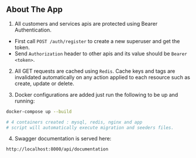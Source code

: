 ## About The App

1. All customers and services apis are protected using Bearer Authentication.

- First call `POST /auth/register` to create a new superuser and get the token.
- Send `Authorization` header to other apis and its value should be `Bearer <token>`.


2. All GET requests are cached using `Redis`. Cache keys and tags are invalidated automatically on any action applied to each resource such as create, update or delete.


3. Docker configurations are added just run the following to be up and running:

```bash
docker-compose up --build

# 4 containers created : mysql, redis, nginx and app
# script will automatically execute migration and seeders files.
```

4. Swagger documentation is served here:

```
http://localhost:8000/api/documentation
```
